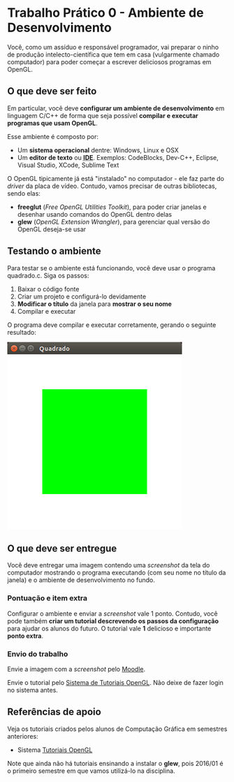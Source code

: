 # Trabalho Prático 0 - Ambiente de Desenvolvimento

Você, como um assíduo e responsável programador, vai preparar o ninho de
produção intelecto-científica que tem em casa (vulgarmente chamado
computador) para poder começar a escrever deliciosos programas em OpenGL.

## O que deve ser feito

Em particular, você deve **configurar um ambiente de desenvolvimento** em
linguagem C/C++ de forma que seja possível **compilar e executar programas
que usam OpenGL**.

Esse ambiente é composto por:

- Um **sistema operacional** dentre: Windows, Linux e OSX
- Um **editor de texto** ou
  <abbr title="Integrated Development Environment">**IDE**</abbr>. Exemplos:
  CodeBlocks, Dev-C++, Eclipse, Visual Studio, XCode, Sublime Text

O OpenGL tipicamente já está "instalado" no computador - ele faz parte do
_driver_ da placa de vídeo. Contudo, vamos precisar de outras bibliotecas,
sendo elas:

- **freeglut** (_Free OpenGL Utilities Toolkit_), para poder criar janelas e desenhar usando comandos do OpenGL dentro delas
- **glew** (_OpenGL Extension Wrangler_), para gerenciar qual versão do OpenGL deseja-se usar

## Testando o ambiente

Para testar se o ambiente está funcionando, você deve usar o
programa quadrado.c. Siga os passos:

1. Baixar o código fonte
1. Criar um projeto e configurá-lo devidamente
1. **Modificar o título** da janela para **mostrar o seu nome**
1. Compilar e executar


O programa deve compilar e executar corretamente, gerando o seguinte resultado:

![](../../images/opengl-hw-inicial.png)

## O que deve ser entregue

Você deve entregar uma imagem contendo uma _screenshot_ da tela do
computador mostrando o programa executando (com seu nome no
título da janela) e o ambiente de desenvolvimento no fundo.

### Pontuação e item extra

Configurar o ambiente e enviar a _screenshot_ vale 1 ponto. Contudo,
você pode também **criar um tutorial descrevendo os passos da
configuração** para ajudar os alunos do futuro. O tutorial vale
**1** delicioso e importante **ponto extra**.

### Envio do trabalho

Envie a imagem com a _screenshot_ pelo [Moodle](http://moodle.cefetmg.br).

Envie o tutorial pelo [Sistema de Tutoriais OpenGL](http://opengl.meteor.com). Não deixe de fazer login no sistema antes.


## Referências de apoio

Veja os tutoriais criados pelos alunos de Computação Gráfica em semestres anteriores:

- Sistema [Tutoriais OpenGL](http://opengl.meteor.com)

Note que ainda não há tutoriais ensinando a instalar o **glew**, pois 2016/01 é o primeiro semestre em que vamos utilizá-lo na disciplina.

